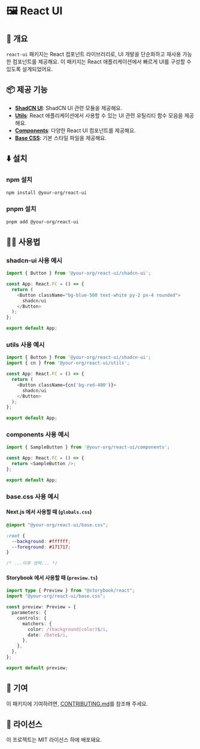 # 🖼️ React UI

## 📖 개요
`react-ui` 패키지는 React 컴포넌트 라이브러리로, UI 개발을 단순화하고 재사용 가능한 컴포넌트를 제공해요. 이 패키지는 React 애플리케이션에서 빠르게 UI를 구성할 수 있도록 설계되었어요.

## 📦 제공 기능
- **[ShadCN UI](./shadcn-ui)**: ShadCN UI 관련 모듈을 제공해요.
- **[Utils](./utils)**: React 애플리케이션에서 사용할 수 있는 UI 관련 유틸리티 함수 모음을 제공해요.
- **[Components](./components)**: 다양한 React UI 컴포넌트를 제공해요.
- **[Base CSS](./base.css)**: 기본 스타일 파일을 제공해요.

## ⬇️ 설치

### npm 설치
```bash
npm install @your-org/react-ui
```

### pnpm 설치
```bash
pnpm add @your-org/react-ui
```

## 🧑‍💻 사용법

### shadcn-ui 사용 예시
```typescript
import { Button } from '@your-org/react-ui/shadcn-ui';

const App: React.FC = () => {
  return (
    <Button className="bg-blue-500 text-white py-2 px-4 rounded">
      shadcn/ui
    </Button>
  );
};

export default App;
```

### utils 사용 예시
```typescript
import { Button } from '@your-org/react-ui/shadcn-ui';
import { cn } from '@your-org/react-ui/utils';

const App: React.FC = () => {
  return (
    <Button className={cn('bg-red-400')}>
      shadcn/ui
    </Button>
  );
};

export default App;
```

### components 사용 예시
```typescript
import { SampleButton } from '@your-org/react-ui/components';

const App: React.FC = () => {
  return <SampleButton />;
};

export default App;
```

### base.css 사용 예시

#### Next.js 에서 사용할 때 (`globals.css`)
```css
@import "@your-org/react-ui/base.css";

:root {
  --background: #ffffff;
  --foreground: #171717;
}

/* ...이후 생략... */
```

#### Storybook 에서 사용할 때 (`preview.ts`)
```typescript
import type { Preview } from "@storybook/react";
import "@your-org/react-ui/base.css";

const preview: Preview = {
  parameters: {
    controls: {
      matchers: {
        color: /(background|color)$/i,
        date: /Date$/i,
      },
    },
  },
};

export default preview;
```

## 🤝 기여
이 패키지에 기여하려면, [CONTRIBUTING.md](../CONTRIBUTING.md)를 참조해 주세요.

## 📜 라이선스
이 프로젝트는 MIT 라이선스 하에 배포돼요.